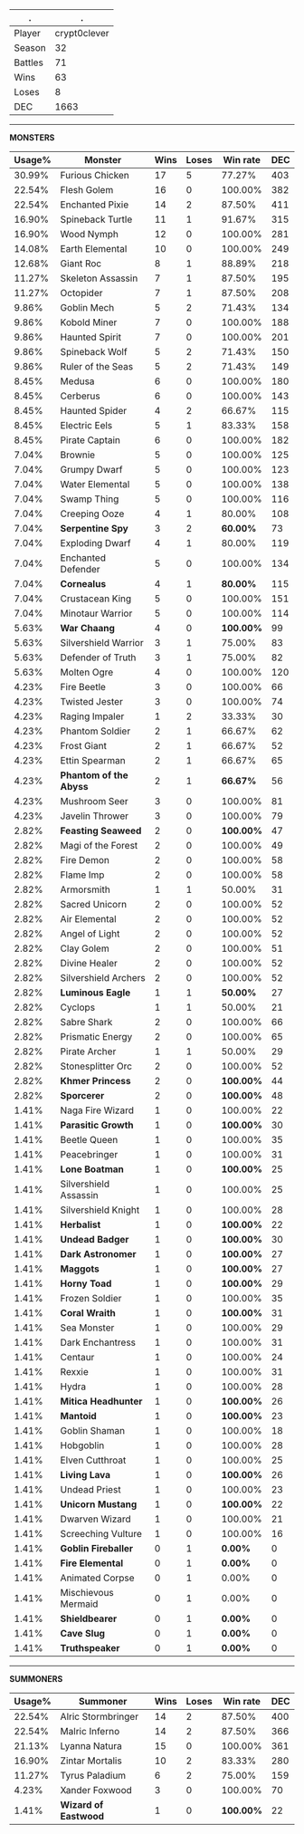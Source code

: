 .|.
|-|-
Player|crypt0clever
Season|32
Battles|71
Wins|63
Loses|8
DEC|1663

---
**MONSTERS**

Usage%|Monster|Wins|Loses|Win rate|DEC|
-|-|-|-|-|-|
30.99%|Furious Chicken|17|5|77.27%|403|
22.54%|Flesh Golem|16|0|100.00%|382|
22.54%|Enchanted Pixie|14|2|87.50%|411|
16.90%|Spineback Turtle|11|1|91.67%|315|
16.90%|Wood Nymph|12|0|100.00%|281|
14.08%|Earth Elemental|10|0|100.00%|249|
12.68%|Giant Roc|8|1|88.89%|218|
11.27%|Skeleton Assassin|7|1|87.50%|195|
11.27%|Octopider|7|1|87.50%|208|
9.86%|Goblin Mech|5|2|71.43%|134|
9.86%|Kobold Miner|7|0|100.00%|188|
9.86%|Haunted Spirit|7|0|100.00%|201|
9.86%|Spineback Wolf|5|2|71.43%|150|
9.86%|Ruler of the Seas|5|2|71.43%|149|
8.45%|Medusa|6|0|100.00%|180|
8.45%|Cerberus|6|0|100.00%|143|
8.45%|Haunted Spider|4|2|66.67%|115|
8.45%|Electric Eels|5|1|83.33%|158|
8.45%|Pirate Captain|6|0|100.00%|182|
7.04%|Brownie|5|0|100.00%|125|
7.04%|Grumpy Dwarf|5|0|100.00%|123|
7.04%|Water Elemental|5|0|100.00%|138|
7.04%|Swamp Thing|5|0|100.00%|116|
7.04%|Creeping Ooze|4|1|80.00%|108|
7.04%|**Serpentine Spy**|3|2|**60.00%**|73|
7.04%|Exploding Dwarf|4|1|80.00%|119|
7.04%|Enchanted Defender|5|0|100.00%|134|
7.04%|**Cornealus**|4|1|**80.00%**|115|
7.04%|Crustacean King|5|0|100.00%|151|
7.04%|Minotaur Warrior|5|0|100.00%|114|
5.63%|**War Chaang**|4|0|**100.00%**|99|
5.63%|Silvershield Warrior|3|1|75.00%|83|
5.63%|Defender of Truth|3|1|75.00%|82|
5.63%|Molten Ogre|4|0|100.00%|120|
4.23%|Fire Beetle|3|0|100.00%|66|
4.23%|Twisted Jester|3|0|100.00%|74|
4.23%|Raging Impaler|1|2|33.33%|30|
4.23%|Phantom Soldier|2|1|66.67%|62|
4.23%|Frost Giant|2|1|66.67%|52|
4.23%|Ettin Spearman|2|1|66.67%|65|
4.23%|**Phantom of the Abyss**|2|1|**66.67%**|56|
4.23%|Mushroom Seer|3|0|100.00%|81|
4.23%|Javelin Thrower|3|0|100.00%|79|
2.82%|**Feasting Seaweed**|2|0|**100.00%**|47|
2.82%|Magi of the Forest|2|0|100.00%|49|
2.82%|Fire Demon|2|0|100.00%|58|
2.82%|Flame Imp|2|0|100.00%|58|
2.82%|Armorsmith|1|1|50.00%|31|
2.82%|Sacred Unicorn|2|0|100.00%|52|
2.82%|Air Elemental|2|0|100.00%|52|
2.82%|Angel of Light|2|0|100.00%|52|
2.82%|Clay Golem|2|0|100.00%|51|
2.82%|Divine Healer|2|0|100.00%|52|
2.82%|Silvershield Archers|2|0|100.00%|52|
2.82%|**Luminous Eagle**|1|1|**50.00%**|27|
2.82%|Cyclops|1|1|50.00%|21|
2.82%|Sabre Shark|2|0|100.00%|66|
2.82%|Prismatic Energy|2|0|100.00%|65|
2.82%|Pirate Archer|1|1|50.00%|29|
2.82%|Stonesplitter Orc|2|0|100.00%|52|
2.82%|**Khmer Princess**|2|0|**100.00%**|44|
2.82%|**Sporcerer**|2|0|**100.00%**|48|
1.41%|Naga Fire Wizard|1|0|100.00%|22|
1.41%|**Parasitic Growth**|1|0|**100.00%**|30|
1.41%|Beetle Queen|1|0|100.00%|35|
1.41%|Peacebringer|1|0|100.00%|31|
1.41%|**Lone Boatman**|1|0|**100.00%**|25|
1.41%|Silvershield Assassin|1|0|100.00%|25|
1.41%|Silvershield Knight|1|0|100.00%|28|
1.41%|**Herbalist**|1|0|**100.00%**|22|
1.41%|**Undead Badger**|1|0|**100.00%**|30|
1.41%|**Dark Astronomer**|1|0|**100.00%**|27|
1.41%|**Maggots**|1|0|**100.00%**|27|
1.41%|**Horny Toad**|1|0|**100.00%**|29|
1.41%|Frozen Soldier|1|0|100.00%|35|
1.41%|**Coral Wraith**|1|0|**100.00%**|31|
1.41%|Sea Monster|1|0|100.00%|29|
1.41%|Dark Enchantress|1|0|100.00%|31|
1.41%|Centaur|1|0|100.00%|24|
1.41%|Rexxie|1|0|100.00%|31|
1.41%|Hydra|1|0|100.00%|28|
1.41%|**Mitica Headhunter**|1|0|**100.00%**|26|
1.41%|**Mantoid**|1|0|**100.00%**|23|
1.41%|Goblin Shaman|1|0|100.00%|18|
1.41%|Hobgoblin|1|0|100.00%|28|
1.41%|Elven Cutthroat|1|0|100.00%|25|
1.41%|**Living Lava**|1|0|**100.00%**|26|
1.41%|Undead Priest|1|0|100.00%|23|
1.41%|**Unicorn Mustang**|1|0|**100.00%**|22|
1.41%|Dwarven Wizard|1|0|100.00%|21|
1.41%|Screeching Vulture|1|0|100.00%|16|
1.41%|**Goblin Fireballer**|0|1|**0.00%**|0|
1.41%|**Fire Elemental**|0|1|**0.00%**|0|
1.41%|Animated Corpse|0|1|0.00%|0|
1.41%|Mischievous Mermaid|0|1|0.00%|0|
1.41%|**Shieldbearer**|0|1|**0.00%**|0|
1.41%|**Cave Slug**|0|1|**0.00%**|0|
1.41%|**Truthspeaker**|0|1|**0.00%**|0|

---
**SUMMONERS**

Usage%|Summoner|Wins|Loses|Win rate|DEC|
-|-|-|-|-|-|
22.54%|Alric Stormbringer|14|2|87.50%|400|
22.54%|Malric Inferno|14|2|87.50%|366|
21.13%|Lyanna Natura|15|0|100.00%|361|
16.90%|Zintar Mortalis|10|2|83.33%|280|
11.27%|Tyrus Paladium|6|2|75.00%|159|
4.23%|Xander Foxwood|3|0|100.00%|70|
1.41%|**Wizard of Eastwood**|1|0|**100.00%**|22|
